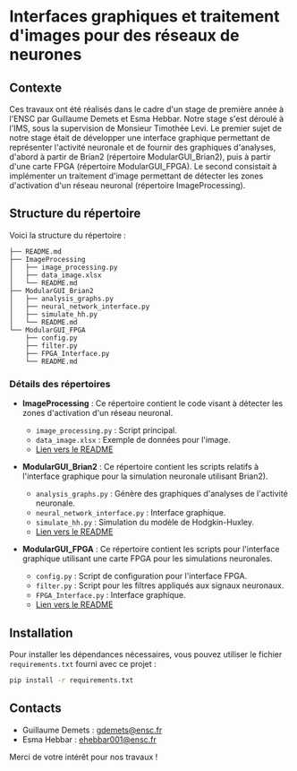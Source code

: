 # Interfaces graphiques et traitement d'images pour des réseaux de neurones

## Contexte

Ces travaux ont été réalisés dans le cadre d'un stage de première année à l'ENSC par Guillaume Demets et Esma Hebbar. Notre stage s'est déroulé à l'IMS, sous la supervision de Monsieur Timothée Levi. Le premier sujet de notre stage était de développer une interface graphique permettant de représenter l'activité neuronale et de fournir des graphiques d'analyses, d'abord à partir de Brian2 (répertoire ModularGUI_Brian2), puis à partir d'une carte FPGA (répertoire ModularGUI_FPGA). Le second consistait à implémenter un traitement d'image permettant de détecter les zones d'activation d'un réseau neuronal (répertoire ImageProcessing).

## Structure du répertoire

Voici la structure du répertoire :

```
├── README.md
├── ImageProcessing
│   ├── image_processing.py
│   ├── data_image.xlsx
│   └── README.md
├── ModularGUI_Brian2
│   ├── analysis_graphs.py
│   ├── neural_network_interface.py
│   ├── simulate_hh.py
│   └── README.md
└── ModularGUI_FPGA
    ├── config.py
    ├── filter.py
    ├── FPGA_Interface.py
    └── README.md
```

### Détails des répertoires

- **ImageProcessing** : Ce répertoire contient le code visant à détecter les zones d'activation d'un réseau neuronal. 
  - `image_processing.py` : Script principal.
  - `data_image.xlsx` : Exemple de données pour l'image.
  - [Lien vers le README](./ImageProcessing/README.md)

- **ModularGUI_Brian2** : Ce répertoire contient les scripts relatifs à l'interface graphique pour la simulation neuronale utilisant Brian2).
  - `analysis_graphs.py` : Génère des graphiques d'analyses de l'activité neuronale.
  - `neural_network_interface.py` : Interface graphique.
  - `simulate_hh.py` : Simulation du modèle de Hodgkin-Huxley.
  - [Lien vers le README](./ModularGUI_Brian2/README.md)

- **ModularGUI_FPGA** : Ce répertoire contient les scripts pour l'interface graphique utilisant une carte FPGA pour les simulations neuronales.
  - `config.py` : Script de configuration pour l'interface FPGA.
  - `filter.py` : Script pour les filtres appliqués aux signaux neuronaux.
  - `FPGA_Interface.py` : Interface graphique.
  - [Lien vers le README](./ModularGUI_FPGA/README.md)

## Installation

Pour installer les dépendances nécessaires, vous pouvez utiliser le fichier `requirements.txt` fourni avec ce projet :

```bash
pip install -r requirements.txt
```

## Contacts

- Guillaume Demets : gdemets@ensc.fr
- Esma Hebbar : ehebbar001@ensc.fr

Merci de votre intérêt pour nos travaux !
